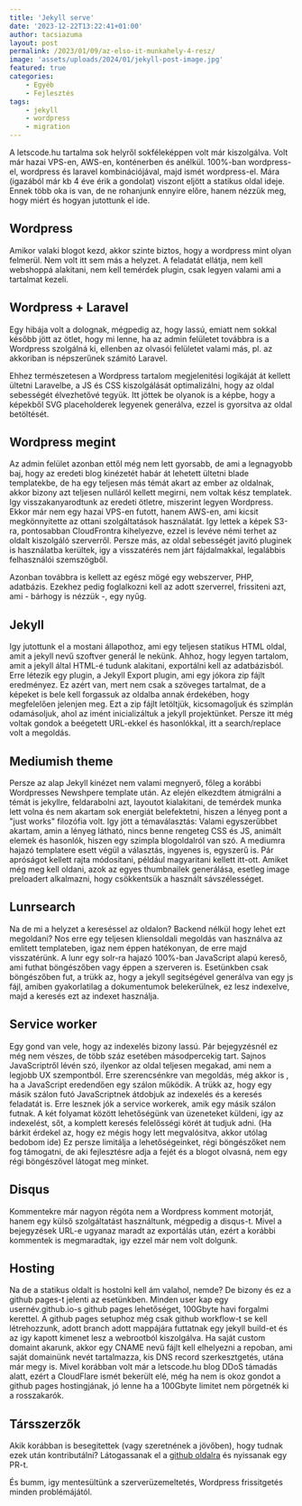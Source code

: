 ```yaml
---
title: 'Jekyll serve'
date: '2023-12-22T13:22:41+01:00'
author: tacsiazuma
layout: post
permalink: /2023/01/09/az-elso-it-munkahely-4-resz/
image: 'assets/uploads/2024/01/jekyll-post-image.jpg'
featured: true
categories:
    - Egyéb
    - Fejlesztés
tags:
    - jekyll
    - wordpress
    - migration
---
```

A letscode.hu tartalma sok helyről sokféleképpen volt már kiszolgálva. Volt már hazai VPS-en, AWS-en, konténerben és anélkül. 100%-ban wordpress-el, wordpress és laravel kombinációjával, majd ismét wordpress-el. Mára (igazából már kb 4 éve érik a gondolat) viszont eljött a statikus oldal ideje. Ennek több oka is van, de ne rohanjunk ennyire előre, hanem nézzük meg, hogy miért és hogyan jutottunk el ide.

## Wordpress

Amikor valaki blogot kezd, akkor szinte biztos, hogy a wordpress mint olyan felmerül. Nem volt itt sem más a helyzet. A feladatát ellátja, nem kell webshoppá alakitani, nem kell temérdek plugin, csak legyen valami ami a tartalmat kezeli.

## Wordpress + Laravel 

Egy hibája volt a dolognak, mégpedig az, hogy lassú, emiatt nem sokkal később jött az ötlet, hogy mi lenne, ha az admin felületet továbbra is a Wordpress szolgálná ki, ellenben az olvasói felületet valami más, pl. az akkoriban is népszerűnek számitó Laravel. 

Ehhez természetesen a Wordpress tartalom megjelenitési logikáját át kellett ültetni Laravelbe, a JS és CSS kiszolgálását optimalizálni, hogy az oldal sebességét élvezhetővé tegyük. Itt jöttek be olyanok is a képbe, hogy a képekből SVG placeholderek legyenek generálva, ezzel is gyorsitva az oldal betöltését. 

## Wordpress megint

Az admin felület azonban ettől még nem lett gyorsabb, de ami a legnagyobb baj, hogy az eredeti blog kinézetét habár át lehetett ültetni blade templatekbe, de ha egy teljesen más témát akart az ember az oldalnak, akkor bizony azt teljesen nulláról kellett megirni, nem voltak kész templatek. Igy visszakanyarodtunk az eredeti ötletre, miszerint legyen Wordpress. Ekkor már nem egy hazai VPS-en futott, hanem AWS-en, ami kicsit megkönnyitette az ottani szolgáltatások használatát. Igy lettek a képek S3-ra, pontosabban CloudFrontra kihelyezve, ezzel is levéve némi terhet az oldalt kiszolgáló szerverről. Persze más, az oldal sebességét javitó pluginek is használatba kerültek, igy a visszatérés nem járt fájdalmakkal, legalábbis felhasználói szemszögből.

Azonban továbbra is kellett az egész mögé egy webszerver, PHP, adatbázis. Ezekhez pedig foglalkozni kell az adott szerverrel, frissiteni azt, ami - bárhogy is nézzük -, egy nyűg.

## Jekyll

Igy jutottunk el a mostani állapothoz, ami egy teljesen statikus HTML oldal, amit a jekyll nevű szoftver generál le nekünk. 
Ahhoz, hogy legyen tartalom, amit a jekyll által HTML-é tudunk alakitani, exportálni kell az adatbázisból. Erre létezik egy plugin, a Jekyll Export plugin, ami egy jókora zip fájlt eredményez. Ez azért van, mert nem csak a szöveges tartalmat, de a képeket is bele kell forgassuk az oldalba annak érdekében, hogy megfelelően jelenjen meg. Ezt a zip fájlt letöltjük, kicsomagoljuk és szimplán odamásoljuk, ahol az imént inicializáltuk a jekyll projektünket. Persze itt még voltak gondok a beégetett URL-ekkel és hasonlókkal, itt a search/replace volt a megoldás.

## Mediumish theme

Persze az alap Jekyll kinézet nem valami megnyerő, főleg a korábbi Wordpresses Newshpere template után. Az elején elkezdtem átmigrálni a témát is jekyllre, feldarabolni azt, layoutot kialakitani, de temérdek munka lett volna és nem akartam sok energiát belefektetni, hiszen a lényeg pont a "just works" filozófia volt. Igy jött a témaválasztás: Valami egyszerűbbet akartam, amin a lényeg látható, nincs benne rengeteg CSS és JS, animált elemek és hasonlók, hiszen egy szimpla blogoldalról van szó. A mediumra hajazó templatere esett végül a választás, ingyenes is, egyszerű is. Pár apróságot kellett rajta módositani, például magyaritani kellett itt-ott.
Amiket még meg kell oldani, azok az egyes thumbnailek generálása, esetleg image preloadert alkalmazni, hogy csökkentsük a használt sávszélességet.

## Lunrsearch

Na de mi a helyzet a kereséssel az oldalon? Backend nélkül hogy lehet ezt megoldani? Nos erre egy teljesen kliensoldali megoldás van használva az emlitett templateben, igaz nem éppen hatékonyan, de erre majd visszatérünk. A lunr egy solr-ra hajazó 100%-ban JavaScript alapú kereső, ami futhat böngészőben vagy éppen a szerveren is. Esetünkben csak böngészőben fut, a trükk az, hogy a jekyll segitségével generálva van egy js fájl, amiben gyakorlatilag a dokumentumok belekerülnek, ez lesz indexelve, majd a keresés ezt az indexet használja. 

## Service worker

Egy gond van vele, hogy az indexelés bizony lassú. Pár bejegyzésnél ez még nem vészes, de több száz esetében másodpercekig tart. Sajnos JavaScriptről lévén szó, ilyenkor az oldal teljesen megakad, ami nem a legjobb UX szempontból. Erre szerencsénkre van megoldás, még akkor is , ha a JavaScript eredendően egy szálon működik. A trükk az, hogy egy másik szálon futó JavaScriptnek átdobjuk az indexelés és a keresés feladatát is. Erre lesznek jók a service workerek, amik egy másik szálon futnak. A két folyamat között lehetőségünk van üzeneteket küldeni, igy az indexelést, sőt, a komplett keresés felelősségi körét át tudjuk adni.
(Ha bárkit érdekel az, hogy ez mégis hogy lett megvalósitva, akkor utólag bedobom ide)
Ez persze limitálja a lehetőségeinket, régi böngészőket nem fog támogatni, de aki fejlesztésre adja a fejét és a blogot olvasná, nem egy régi böngészővel látogat meg minket.

## Disqus

Kommentekre már nagyon régóta nem a Wordpress komment motorját, hanem egy külső szolgáltatást használtunk, mégpedig a disqus-t. Mivel a bejegyzések URL-e ugyanaz maradt az exportálás után, ezért a korábbi kommentek is megmaradtak, igy ezzel már nem volt dolgunk.

## Hosting

Na de a statikus oldalt is hostolni kell ám valahol, nemde? De bizony és ez a github pages-t jelenti az esetünkben. Minden user kap egy usernév.github.io-s github pages lehetőséget, 100Gbyte havi forgalmi kerettel. A github pages setuphoz még csak github workflow-t se kell létrehozzunk, adott branch adott mappájára futtatnak egy jekyll build-et és az igy kapott kimenet lesz a webrootból kiszolgálva. Ha saját custom domaint akarunk, akkor egy CNAME nevű fájlt kell elhelyezni a repoban, ami saját domainünk nevét tartalmazza, kis DNS record szerkesztgetés, utána már megy is. Mivel korábban volt már a letscode.hu blog DDoS támadás alatt, ezért a CloudFlare ismét bekerült elé, még ha nem is okoz gondot a github pages hostingjának, jó lenne ha a 100Gbyte limitet nem pörgetnék ki a rosszakarók.

## Társszerzők

Akik korábban is besegitettek (vagy szeretnének a jövőben), hogy tudnak ezek után kontributálni? Látogassanak el a [github oldalra](https://github.com/letscodehu/letscodehu.github.io) és nyissanak egy PR-t.

És bumm, igy mentesültünk a szerverüzemeltetés, Wordpress frissitgetés minden problémájától.

